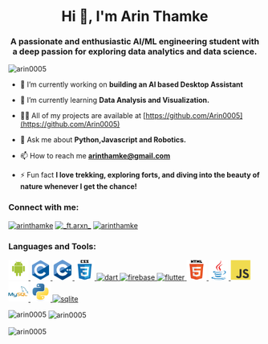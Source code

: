 <h1 align="center">Hi 👋, I'm Arin Thamke</h1>
<h3 align="center">A passionate and enthusiastic AI/ML engineering student with a deep passion for exploring data analytics and data science.</h3>

<p align="left"> <img src="https://komarev.com/ghpvc/?username=arin0005&label=Profile%20views&color=0e75b6&style=flat" alt="arin0005" /> </p>

- 🔭 I’m currently working on **building an AI based Desktop Assistant**

- 🌱 I’m currently learning **Data Analysis and Visualization.**

- 👨‍💻 All of my projects are available at [https://github.com/Arin0005](https://github.com/Arin0005)

- 💬 Ask me about **Python,Javascript and Robotics.**

- 📫 How to reach me **arinthamke@gmail.com**

- ⚡ Fun fact **I love trekking, exploring forts, and diving into the beauty of nature whenever I get the chance!**

<h3 align="left">Connect with me:</h3>
<p align="left">
<a href="https://linkedin.com/in/arinthamke" target="blank"><img align="center" src="https://raw.githubusercontent.com/rahuldkjain/github-profile-readme-generator/master/src/images/icons/Social/linked-in-alt.svg" alt="arinthamke" height="30" width="40" /></a>
<a href="https://instagram.com/_ft.arxn_" target="blank"><img align="center" src="https://raw.githubusercontent.com/rahuldkjain/github-profile-readme-generator/master/src/images/icons/Social/instagram.svg" alt="_ft.arxn_" height="30" width="40" /></a>
<a href="https://www.hackerrank.com/arinthamke" target="blank"><img align="center" src="https://raw.githubusercontent.com/rahuldkjain/github-profile-readme-generator/master/src/images/icons/Social/hackerrank.svg" alt="arinthamke" height="30" width="40" /></a>
</p>

<h3 align="left">Languages and Tools:</h3>
<p align="left"> <a href="https://developer.android.com" target="_blank" rel="noreferrer"> <img src="https://raw.githubusercontent.com/devicons/devicon/master/icons/android/android-original-wordmark.svg" alt="android" width="40" height="40"/> </a> <a href="https://www.cprogramming.com/" target="_blank" rel="noreferrer"> <img src="https://raw.githubusercontent.com/devicons/devicon/master/icons/c/c-original.svg" alt="c" width="40" height="40"/> </a> <a href="https://www.w3schools.com/cpp/" target="_blank" rel="noreferrer"> <img src="https://raw.githubusercontent.com/devicons/devicon/master/icons/cplusplus/cplusplus-original.svg" alt="cplusplus" width="40" height="40"/> </a> <a href="https://www.w3schools.com/css/" target="_blank" rel="noreferrer"> <img src="https://raw.githubusercontent.com/devicons/devicon/master/icons/css3/css3-original-wordmark.svg" alt="css3" width="40" height="40"/> </a> <a href="https://dart.dev" target="_blank" rel="noreferrer"> <img src="https://www.vectorlogo.zone/logos/dartlang/dartlang-icon.svg" alt="dart" width="40" height="40"/> </a> <a href="https://firebase.google.com/" target="_blank" rel="noreferrer"> <img src="https://www.vectorlogo.zone/logos/firebase/firebase-icon.svg" alt="firebase" width="40" height="40"/> </a> <a href="https://flutter.dev" target="_blank" rel="noreferrer"> <img src="https://www.vectorlogo.zone/logos/flutterio/flutterio-icon.svg" alt="flutter" width="40" height="40"/> </a> <a href="https://www.w3.org/html/" target="_blank" rel="noreferrer"> <img src="https://raw.githubusercontent.com/devicons/devicon/master/icons/html5/html5-original-wordmark.svg" alt="html5" width="40" height="40"/> </a> <a href="https://www.java.com" target="_blank" rel="noreferrer"> <img src="https://raw.githubusercontent.com/devicons/devicon/master/icons/java/java-original.svg" alt="java" width="40" height="40"/> </a> <a href="https://developer.mozilla.org/en-US/docs/Web/JavaScript" target="_blank" rel="noreferrer"> <img src="https://raw.githubusercontent.com/devicons/devicon/master/icons/javascript/javascript-original.svg" alt="javascript" width="40" height="40"/> </a> <a href="https://www.mysql.com/" target="_blank" rel="noreferrer"> <img src="https://raw.githubusercontent.com/devicons/devicon/master/icons/mysql/mysql-original-wordmark.svg" alt="mysql" width="40" height="40"/> </a> <a href="https://www.python.org" target="_blank" rel="noreferrer"> <img src="https://raw.githubusercontent.com/devicons/devicon/master/icons/python/python-original.svg" alt="python" width="40" height="40"/> </a> <a href="https://www.sqlite.org/" target="_blank" rel="noreferrer"> <img src="https://www.vectorlogo.zone/logos/sqlite/sqlite-icon.svg" alt="sqlite" width="40" height="40"/> </a> </p>

<p><img align="left" src="https://github-readme-stats.vercel.app/api/top-langs?username=arin0005&show_icons=true&locale=en&layout=compact" alt="arin0005" /></p>

<p>&nbsp;<img align="center" src="https://github-readme-stats.vercel.app/api?username=arin0005&show_icons=true&locale=en" alt="arin0005" /></p>

<p><img align="center" src="https://github-readme-streak-stats.herokuapp.com/?user=arin0005&" alt="arin0005" /></p>
